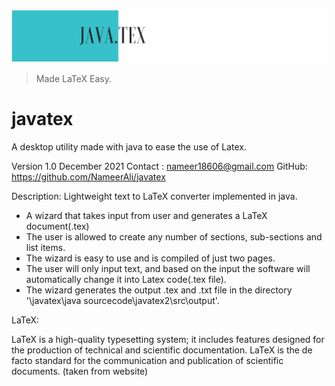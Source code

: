![](https://github.com/NameerAli/javatex/blob/0e9baefd0e27cfb07c26ba34c230382a5195a305/src/data/images/1ss.png)

> Made LaTeX Easy.
 
 
# javatex
A desktop utility made with java to ease the use of Latex.



Version 1.0
December 2021
Contact : nameer18606@gmail.com
GitHub: https://github.com/NameerAli/javatex

Description:
Lightweight text to LaTeX converter implemented in java. 

- A wizard that takes input from user and generates a LaTeX document(.tex)
- The user is allowed to create any number of sections, sub-sections and list items.
- The wizard is easy to use and is compiled of just two pages.
- The user will only input text, and based on the input the software will automatically change it into Latex code(.tex file).
- The wizard generates the output .tex and .txt file in the directory '\javatex\java sourcecode\javatex2\src\output'.


LaTeX:

LaTeX is a high-quality typesetting system; it includes features designed for the production of technical and scientific documentation. LaTeX is the de facto standard for the communication and publication of scientific documents. (taken from website)




